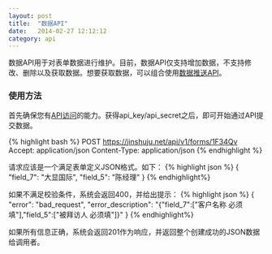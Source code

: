 ```yaml
---
layout: post
title:  "数据API"
date:   2014-02-27 12:12:12
category: api
---
```


数据API用于对表单数据进行维护。目前，数据API仅支持增加数据，不支持修改、删除以及获取数据。想要获取数据，可以组合使用[数据推送API](http-push.html)。

### 使用方法
首先确保您有[API访问](api-auth.html)的能力。获得api_key/api_secret之后，即可开始通过API提交数据。

{% highlight bash %}
POST https://jinshuju.net/api/v1/forms/1F34Qv
Accept: application/json
Content-Type: application/json
{% endhighlight %}

请求应该是一个满足表单定义JSON格式。如下：
{% highlight json %}
{
  "field_7": "大显国际",
  "field_5": "陈经理"
}
{% endhighlight%}

如果不满足校验条件，系统会返回400，并给出提示：
{% highlight json %}
{
    "error": "bad_request",
    "error_description": "{\"field_7\":[\"客户名称 必须填\"],\"field_5\":[\"被拜访人 必须填\"]}"
}
{% endhighlight%}

如果所有信息正确，系统会返回201作为响应，并返回整个创建成功的JSON数据给调用者。



